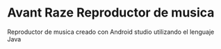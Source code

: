 # Avant Raze Reproductor de musica

Reproductor de musica creado con Android studio utilizando el lenguaje Java

